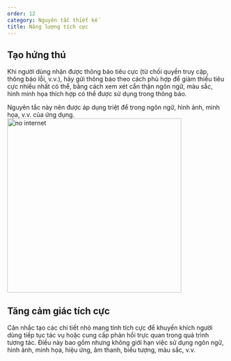 ```yaml
---
order: 12
category: Nguyên tắc thiết kế
title: Năng lượng tích cực
---
```


## Tạo hứng thú

Khi người dùng nhận được thông báo tiêu cực (từ chối quyền truy cập, thông báo lỗi, v.v.), hãy gửi thông báo theo cách phù hợp để giảm thiểu tiêu cực nhiều nhất có thể, bằng cách xem xét cẩn thận ngôn ngữ, màu sắc, hình minh họa thích hợp có thể được sử dụng trong thông báo.

Nguyên tắc này nên được áp dụng triệt để trong ngôn ngữ, hình ảnh, minh họa, v.v. của ứng dụng. <br />
<img class="img-basic" src="https://salt.tikicdn.com/ts/social/e0/1c/78/c9a4897dc2579b5009230f7fff01a5fc.png" alt="no internet" height="400px" >


## Tăng cảm giác tích cực

Cân nhắc tạo các chi tiết nhỏ mang tính tích cực để khuyến khích người dùng tiếp tục tác vụ hoặc cung cấp phản hồi trực quan trong quá trình tương tác. Điều này bao gồm nhưng không giới hạn việc sử dụng ngôn ngữ, hình ảnh, minh họa, hiệu ứng, âm thanh, biểu tượng, màu sắc, v.v.